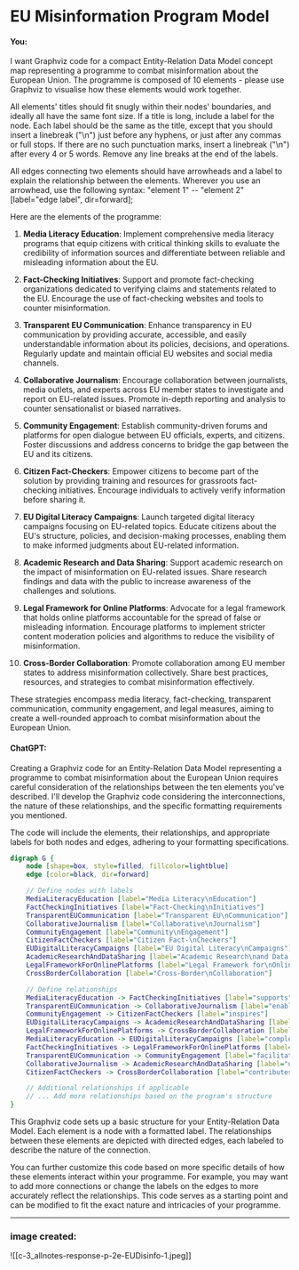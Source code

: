 # EU Misinformation Program Model

#### You:
I want Graphviz code for a compact Entity-Relation Data Model concept map representing a programme to combat misinformation about the European Union. The programme is composed of 10 elements - please use Graphviz to visualise how these elements would work together.

All elements' titles should fit snugly within their nodes' boundaries, and ideally all have the same font size. If a title is long, include a label for the node. Each label should be the same as the title, except that you should insert a linebreak ("\n") just before any hyphens, or just after any commas or full stops. If there are no such punctuation marks, insert a linebreak ("\n") after every 4 or 5 words. Remove any line breaks at the end of the labels.

All edges connecting two elements should have arrowheads and a label to explain the relationship between the elements. Wherever you use an arrowhead, use the following syntax: "element 1" -- "element 2" [label="edge label", dir=forward];

Here are the elements of the programme: 

1. **Media Literacy Education**: Implement comprehensive media literacy programs that equip citizens with critical thinking skills to evaluate the credibility of information sources and differentiate between reliable and misleading information about the EU.
    
2. **Fact-Checking Initiatives**: Support and promote fact-checking organizations dedicated to verifying claims and statements related to the EU. Encourage the use of fact-checking websites and tools to counter misinformation.
    
3. **Transparent EU Communication**: Enhance transparency in EU communication by providing accurate, accessible, and easily understandable information about its policies, decisions, and operations. Regularly update and maintain official EU websites and social media channels.
    
4. **Collaborative Journalism**: Encourage collaboration between journalists, media outlets, and experts across EU member states to investigate and report on EU-related issues. Promote in-depth reporting and analysis to counter sensationalist or biased narratives.
    
5. **Community Engagement**: Establish community-driven forums and platforms for open dialogue between EU officials, experts, and citizens. Foster discussions and address concerns to bridge the gap between the EU and its citizens.
    
6. **Citizen Fact-Checkers**: Empower citizens to become part of the solution by providing training and resources for grassroots fact-checking initiatives. Encourage individuals to actively verify information before sharing it.
    
7. **EU Digital Literacy Campaigns**: Launch targeted digital literacy campaigns focusing on EU-related topics. Educate citizens about the EU's structure, policies, and decision-making processes, enabling them to make informed judgments about EU-related information.
    
8. **Academic Research and Data Sharing**: Support academic research on the impact of misinformation on EU-related issues. Share research findings and data with the public to increase awareness of the challenges and solutions.
    
9. **Legal Framework for Online Platforms**: Advocate for a legal framework that holds online platforms accountable for the spread of false or misleading information. Encourage platforms to implement stricter content moderation policies and algorithms to reduce the visibility of misinformation.
    
10. **Cross-Border Collaboration**: Promote collaboration among EU member states to address misinformation collectively. Share best practices, resources, and strategies to combat misinformation effectively.
    

These strategies encompass media literacy, fact-checking, transparent communication, community engagement, and legal measures, aiming to create a well-rounded approach to combat misinformation about the European Union.

#### ChatGPT:
Creating a Graphviz code for an Entity-Relation Data Model representing a programme to combat misinformation about the European Union requires careful consideration of the relationships between the ten elements you've described. I'll develop the Graphviz code considering the interconnections, the nature of these relationships, and the specific formatting requirements you mentioned.

The code will include the elements, their relationships, and appropriate labels for both nodes and edges, adhering to your formatting specifications.

```dot
digraph G {
    node [shape=box, style=filled, fillcolor=lightblue]
    edge [color=black, dir=forward]

    // Define nodes with labels
    MediaLiteracyEducation [label="Media Literacy\nEducation"]
    FactCheckingInitiatives [label="Fact-Checking\nInitiatives"]
    TransparentEUCommunication [label="Transparent EU\nCommunication"]
    CollaborativeJournalism [label="Collaborative\nJournalism"]
    CommunityEngagement [label="Community\nEngagement"]
    CitizenFactCheckers [label="Citizen Fact-\nCheckers"]
    EUDigitalLiteracyCampaigns [label="EU Digital Literacy\nCampaigns"]
    AcademicResearchAndDataSharing [label="Academic Research\nand Data Sharing"]
    LegalFrameworkForOnlinePlatforms [label="Legal Framework for\nOnline Platforms"]
    CrossBorderCollaboration [label="Cross-Border\nCollaboration"]

    // Define relationships
    MediaLiteracyEducation -> FactCheckingInitiatives [label="supports"]
    TransparentEUCommunication -> CollaborativeJournalism [label="enables"]
    CommunityEngagement -> CitizenFactCheckers [label="inspires"]
    EUDigitalLiteracyCampaigns -> AcademicResearchAndDataSharing [label="informs"]
    LegalFrameworkForOnlinePlatforms -> CrossBorderCollaboration [label="strengthens"]
    MediaLiteracyEducation -> EUDigitalLiteracyCampaigns [label="complements"]
    FactCheckingInitiatives -> LegalFrameworkForOnlinePlatforms [label="requires"]
    TransparentEUCommunication -> CommunityEngagement [label="facilitates"]
    CollaborativeJournalism -> AcademicResearchAndDataSharing [label="utilizes"]
    CitizenFactCheckers -> CrossBorderCollaboration [label="contributes to"]

    // Additional relationships if applicable
    // ... Add more relationships based on the program's structure
}
```

This Graphviz code sets up a basic structure for your Entity-Relation Data Model. Each element is a node with a formatted label. The relationships between these elements are depicted with directed edges, each labeled to describe the nature of the connection.

You can further customize this code based on more specific details of how these elements interact within your programme. For example, you may want to add more connections or change the labels on the edges to more accurately reflect the relationships. This code serves as a starting point and can be modified to fit the exact nature and intricacies of your programme.

---

### image created:

![[c-3_allnotes-response-p-2e-EUDisinfo-1.jpeg]]
